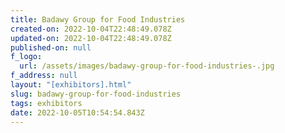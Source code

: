 ```yaml
---
title: Badawy Group for Food Industries
created-on: 2022-10-04T22:48:49.078Z
updated-on: 2022-10-04T22:48:49.078Z
published-on: null
f_logo:
  url: /assets/images/badawy-group-for-food-industries-.jpg
f_address: null
layout: "[exhibitors].html"
slug: badawy-group-for-food-industries
tags: exhibitors
date: 2022-10-05T10:54:54.843Z
---
```

